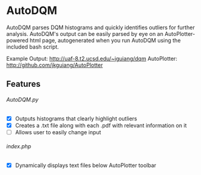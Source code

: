 # AutoDQM
AutoDQM parses DQM histograms and quickly identifies outliers for further analysis. AutoDQM's output can be easily parsed by eye on an AutoPlotter-powered html page, autogenerated when you run AutoDQM using the included bash script.

Example Output: http://uaf-8.t2.ucsd.edu/~jguiang/dqm
AutoPlotter: http://github.com/jkguiang/AutoPlotter

## Features

###### AutoDQM.py
- [x] Outputs histograms that clearly highlight outliers
- [x] Creates a .txt file along with each .pdf with relevant information on it
- [ ] Allows user to easily change input

###### index.php
- [x] Dynamically displays text files below AutoPlotter toolbar
